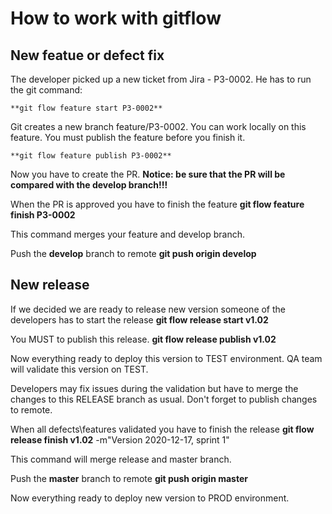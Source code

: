 # How to work with gitflow

## New featue or defect fix
The developer picked up a new ticket from Jira - P3-0002.
He has to run the git command: 

	**git flow feature start P3-0002**



Git creates a new branch feature/P3-0002. You can work locally on this feature.
You must publish the feature before you finish it.

	**git flow feature publish P3-0002**


Now you have to create the PR. 
**Notice: be sure that the PR will be compared with the develop branch!!!**


When the PR is approved you have to finish the feature
	**git flow feature finish P3-0002**
  
This command merges your feature and develop branch.

Push the **develop** branch to remote
	**git push origin develop**
  

## New release 

If we decided we are ready to release new version someone of the developers has to start the release
	**git flow release start v1.02**
  

You MUST to publish this release.
	**git flow release publish v1.02**
  
  
Now everything ready to deploy this version to TEST environment.
QA team will validate this version on TEST.


Developers may fix issues during the validation but have to merge the changes to this RELEASE branch as usual.
Don't forget to publish changes to remote.



When all defects\features validated you have to finish the release
	**git flow release finish v1.02** -m"Version 2020-12-17, sprint 1"
  
  
This command will merge release and master branch.
  
  
Push the **master** branch to remote 
	**git push origin master**

 
Now everything ready to deploy new version to PROD environment. 
